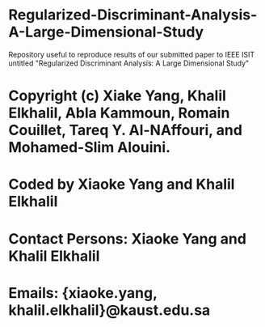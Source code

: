 # Regularized-Discriminant-Analysis-A-Large-Dimensional-Study
Repository useful to reproduce results of our submitted paper to IEEE ISIT untitled "Regularized Discriminant Analysis: A Large Dimensional Study"

# Copyright (c) Xiake Yang, Khalil Elkhalil, Abla Kammoun, Romain Couillet, Tareq Y. Al-NAffouri, and Mohamed-Slim Alouini.
# Coded by Xiaoke Yang and Khalil Elkhalil
# Contact Persons: Xiaoke Yang and Khalil Elkhalil
# Emails: {xiaoke.yang, khalil.elkhalil}@kaust.edu.sa
